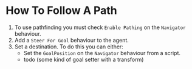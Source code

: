 # How To Follow A Path

1. To use pathfinding you must check `Enable Pathing` on the `Navigator` behaviour.
2. Add a `Steer For Goal` behaviour to the agent.
3. Set a destination. To do this you can either:
    - Set the `GoalPosition` on the `Navigator` behaviour from a script.
    - todo (some kind of goal setter with a transform)
